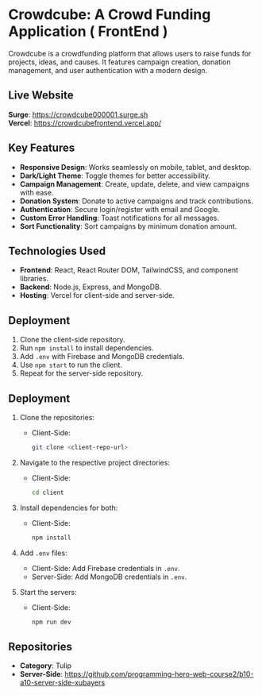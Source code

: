 # Crowdcube: A Crowd Funding Application ( FrontEnd )

Crowdcube is a crowdfunding platform that allows users to raise funds for projects, ideas, and causes. It features campaign creation, donation management, and user authentication with a modern design.

## Live Website

**Surge**: https://crowdcube000001.surge.sh </br>
**Vercel**: https://crowdcubefrontend.vercel.app/

## Key Features

- **Responsive Design**: Works seamlessly on mobile, tablet, and desktop.
- **Dark/Light Theme**: Toggle themes for better accessibility.
- **Campaign Management**: Create, update, delete, and view campaigns with ease.
- **Donation System**: Donate to active campaigns and track contributions.
- **Authentication**: Secure login/register with email and Google.
- **Custom Error Handling**: Toast notifications for all messages.
- **Sort Functionality**: Sort campaigns by minimum donation amount.

## Technologies Used

- **Frontend**: React, React Router DOM, TailwindCSS, and component libraries.
- **Backend**: Node.js, Express, and MongoDB.
- **Hosting**: Vercel for client-side and server-side.

## Deployment

1. Clone the client-side repository.
2. Run `npm install` to install dependencies.
3. Add `.env` with Firebase and MongoDB credentials.
4. Use `npm start` to run the client.
5. Repeat for the server-side repository.

## Deployment

1. Clone the repositories:

   - Client-Side:
     ```bash
     git clone <client-repo-url>
     ```

2. Navigate to the respective project directories:

   - Client-Side:
     ```bash
     cd client
     ```

3. Install dependencies for both:

   - Client-Side:
     ```bash
     npm install
     ```

4. Add `.env` files:

   - Client-Side: Add Firebase credentials in `.env`.
   - Server-Side: Add MongoDB credentials in `.env`.

5. Start the servers:
   - Client-Side:
     ```bash
     npm run dev
     ```

## Repositories

- **Category**: Tulip
- **Server-Side**: https://github.com/programming-hero-web-course2/b10-a10-server-side-xubayers
